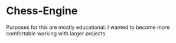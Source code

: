 # Chess-Engine
Purposes for this are mostly educational.  I wanted to become more comfortable working with larger projects.
